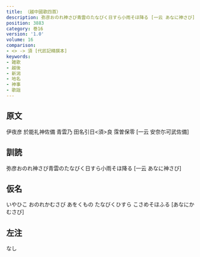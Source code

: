 ```yaml
---
title: （越中國歌四首）
description: 弥彦おのれ神さび青雲のたなびく日すら小雨そほ降る [一云 あなに神さび]
position: 3883
category: 巻16
version: '1.0'
volume: 16
comparison:
- <> -> 須 [代匠記精撰本]
keywords:
- 雑歌
- 越後
- 新潟
- 地名
- 神事
- 歌謡
---
```


## 原文

伊夜彦 於能礼神佐備 青雲乃 田名引日<須>良 霂曽保零 [一云 安奈尓可武佐備]

## 訓読

弥彦おのれ神さび青雲のたなびく日すら小雨そほ降る [一云 あなに神さび]

## 仮名

いやひこ おのれかむさび あをくもの たなびくひすら こさめそほふる [あなにかむさび]

## 左注

なし
